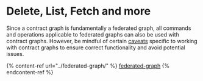 # Delete, List, Fetch and more

Since a contract graph is fundamentally a federated graph, all commands and operations applicable to federated graphs can also be used with contract graphs. However, be mindful of certain [caveats](../../studio/schema-contracts.md#caveats-to-remember) specific to working with contract graphs to ensure correct functionality and avoid potential issues.

{% content-ref url="../federated-graph/" %}
[federated-graph](../federated-graph/)
{% endcontent-ref %}

